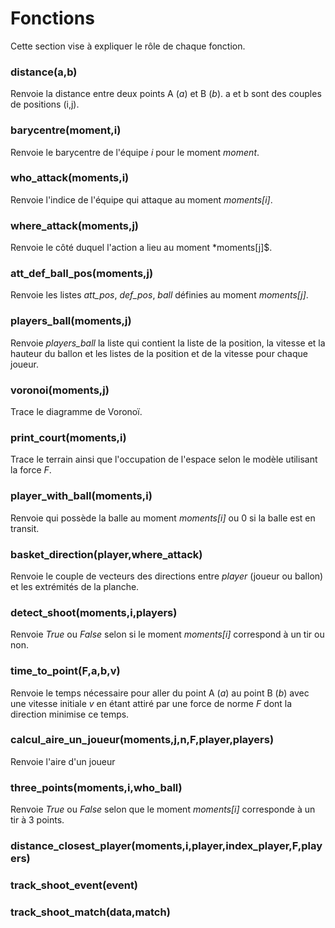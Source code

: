 
# Fonctions

Cette section vise à expliquer le rôle de chaque fonction. 

### distance(a,b)
Renvoie la distance entre deux points A (*a*) et B (*b*).
a et b sont des couples de positions (i,j). 

### barycentre(moment,i)
Renvoie le barycentre de l'équipe *i* pour le moment *moment*.

### who_attack(moments,i)
Renvoie l'indice de l'équipe qui attaque au moment *moments[i]*.

### where_attack(moments,j)
Renvoie le côté duquel l'action a lieu au moment *moments[j]$.

### att_def_ball_pos(moments,j)
Renvoie les listes *att_pos*, *def_pos*, *ball* définies au moment *moments[j]*.

### players_ball(moments,j)
Renvoie *players_ball* la liste qui contient la liste de la position, la vitesse et la hauteur du ballon et les listes de la position et de la vitesse pour chaque joueur. 

### voronoi(moments,j)
Trace le diagramme de Voronoï.

### print_court(moments,i)
Trace le terrain ainsi que l'occupation de l'espace selon le modèle utilisant la force *F*.

### player_with_ball(moments,i)
Renvoie qui possède la balle au moment *moments[i]* ou 0 si la balle est en transit.

### basket_direction(player,where_attack)
Renvoie le couple de vecteurs des directions entre *player* (joueur ou ballon) et les extrémités de la planche.

### detect_shoot(moments,i,players)
Renvoie *True* ou *False* selon si le moment *moments[i]* correspond à un tir ou non.

### time_to_point(F,a,b,v)
Renvoie le temps nécessaire pour aller du point A (*a*) au point B (*b*) avec une vitesse initiale *v* en étant attiré par une force de norme *F* dont la direction minimise ce temps.

### calcul_aire_un_joueur(moments,j,n,F,player,players)
Renvoie l'aire d'un joueur 

### three_points(moments,i,who_ball)
Renvoie *True* ou *False* selon que le moment *moments[i]* corresponde à un tir à 3 points.

### distance_closest_player(moments,i,player,index_player,F,players)

### track_shoot_event(event)

### track_shoot_match(data,match)
